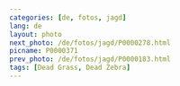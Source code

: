 ```yaml
---
categories: [de, fotos, jagd]
lang: de
layout: photo
next_photo: /de/fotos/jagd/P0000278.html
picname: P0000371
prev_photo: /de/fotos/jagd/P0000183.html
tags: [Dead Grass, Dead Zebra]
---
```

